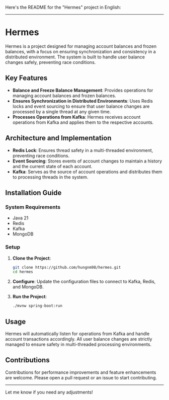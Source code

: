 Here's the README for the "Hermes" project in English:

---

# Hermes

Hermes is a project designed for managing account balances and frozen balances, with a focus on ensuring synchronization and consistency in a distributed environment. The system is built to handle user balance changes safely, preventing race conditions.

## Key Features

- **Balance and Freeze Balance Management**: Provides operations for managing account balances and frozen balances.
- **Ensures Synchronization in Distributed Environments**: Uses Redis locks and event sourcing to ensure that user balance changes are processed by a single thread at any given time.
- **Processes Operations from Kafka**: Hermes receives account operations from Kafka and applies them to the respective accounts.

## Architecture and Implementation

- **Redis Lock**: Ensures thread safety in a multi-threaded environment, preventing race conditions.
- **Event Sourcing**: Stores events of account changes to maintain a history and the current state of each account.
- **Kafka**: Serves as the source of account operations and distributes them to processing threads in the system.

## Installation Guide

### System Requirements

- Java 21
- Redis
- Kafka
- MongoDB

### Setup

1. **Clone the Project**:
   ```bash
   git clone https://github.com/hungnm98/hermes.git
   cd hermes
   ```

2. **Configure**: Update the configuration files to connect to Kafka, Redis, and MongoDB.

3. **Run the Project**:
   ```bash
   ./mvnw spring-boot:run
   ```

## Usage

Hermes will automatically listen for operations from Kafka and handle account transactions accordingly. All user balance changes are strictly managed to ensure safety in multi-threaded processing environments.

## Contributions

Contributions for performance improvements and feature enhancements are welcome. Please open a pull request or an issue to start contributing.

---

Let me know if you need any adjustments!
